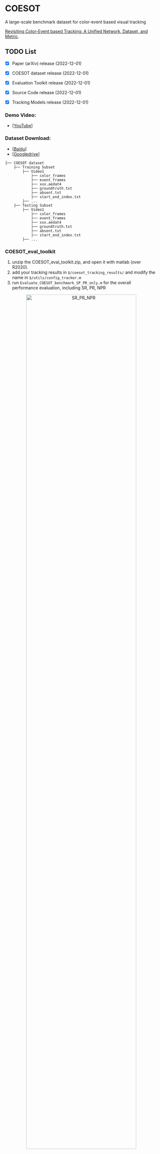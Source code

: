 # COESOT 
A large-scale benchmark dataset for color-event based visual tracking 

[Revisiting Color-Event based Tracking: A Unified Network, Dataset, and Metric](https://arxiv.org/abs/).



## TODO List 
- [x] Paper (arXiv) release (2022-12-01)
- [x] COESOT dataset release (2022-12-01)
- [x] Evaluation Toolkit release (2022-12-01)
- [x] Source Code release (2022-12-01)
- [x] Tracking Models release (2022-12-01)


### Demo Video: 
* [[YouTube](https://youtu.be/_ROv09rvi2k)]


### Dataset Download: 
* [[Baidu](xxx)] 
* [[Googledrive](xxx)] 


```Shell
├── COESOT dataset
    ├── Training Subset
        ├── Video1
            ├── color_frames
            ├── event_frames
            ├── xxx.aedat4
            ├── groundtruth.txt
            ├── absent.txt
            ├── start_end_index.txt
        ├── ... 
    ├── Testing Subset
        ├── Video1
            ├── color_frames
            ├── event_frames
            ├── xxx.aedat4
            ├── groundtruth.txt
            ├── absent.txt
            ├── start_end_index.txt
        ├── ... 
```

### COESOT_eval_toolkit
1. unzip the COESOT_eval_toolkit.zip, and open it with matlab (over R2020).
2. add your tracking results in `$/coesot_tracking_results/` and modify the name in `$/utils/config_tracker.m` 
3. run `Evaluate_COESOT_benchmark_SP_PR_only.m` for the overall performance evaluation, including SR, PR, NPR

<p align="center">
  <img width="85%" src="https://github.com/Event-AHU/COESOT/EFUTrack/blob/main/figures/SRPRNPR.jpg" alt="SR_PR_NPR"/>
</p>

4. run `plot_BOC.m` for BOC score evaluation and figure plot.

5. run `Evaluate_COESOT_benchmark_attributes.m` for 17 attributes analysis and figure saved in `$/res_fig/`
6. run `plot_radar.m` for attributes radar figrue plot.

<p align="center">
  <img width="85%" src="https://github.com/Event-AHU/COESOT/EFUTrack/blob/main/figures/radar1.png" alt="Radar"/>
</p>





## EFUTrack

[[Models]()]
[[Raw Results]()]
[Training logs]()]

<p align="center">
  <img width="85%" src="https://github.com/COESOT/EFUTrack/blob/main/assets/framework.jpg" alt="Framework"/>
</p>


Install env
```
conda create -n event python=3.7
conda activate event
bash install.sh
```

Run the following command to set paths for this project
```
python tracking/create_default_local_file.py --workspace_dir . --data_dir ./data --save_dir ./output
```

After running this command, you can also modify paths by editing these two files
```
lib/train/admin/local.py  # paths about training
lib/test/evaluation/local.py  # paths about testing
```

Then, put the tracking datasets COESOT in `./data`. 

Download pre-trained [MAE ViT-Base weights](https://dl.fbaipublicfiles.com/mae/pretrain/mae_pretrain_vit_base.pth) and put it under `$PROJECT_ROOT$/pretrained_models`

Download the model weights from [Google Drive]()
Put the downloaded weights on `EFUTrack/output/checkpoints/train/efutrack`


## Train & Test  & Evaluation
```
    # train
    export CUDA_VISIBLE_DEVICES=0
    python tracking/train.py --script ostrack --config vitb_256_mae_ce_32x4_coesot_ep100  \
    --save_dir ./output --mode multiple --nproc_per_node 1 --use_wandb  0
    # test
    python tracking/test.py   ostrack vitb_256_mae_ce_32x4_coesot_ep100 --dataset coesot --threads 20 --num_gpus 1
    # eval
    python tracking/analysis_results.py --dataset coesot  --parameter_name vitb_256_mae_ce_32x4_coesot_ep100
```


### Test FLOPs, and Speed
*Note:* The speeds reported in our paper were tested on a single RTX 3090 GPU.

```
# Profiling vitb_256_mae_ce_32x4_coesot_ep100
python tracking/profile_model.py --script efutrack --config vitb_256_mae_ce_32x4_coesot_ep100
```




### Acknowledgments
* Thanks for the [OSTrack](https://github.com/botaoye/OSTrack) and [PyTracking](https://github.com/visionml/pytracking) library 


### Citation: 
```bibtex
@article{tang2022coesot,
  title={Revisiting Color-Event based Tracking: A Unified Network, Dataset, and Metric},
  author={Tang, Chuanming and Wang, Xiao and Huang, Ju and Jiang, Bo and Zhu, Lin and Zhang, Jianlin and Wang, Yaowei and Tian, Yonghong},
  journal={arxiv pre-print},
  year={2022}
}
```


